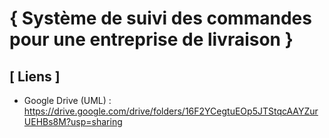 # **{ Système de suivi des commandes pour une entreprise de livraison }**

## **[ Liens ]**
* Google Drive (UML) : https://drive.google.com/drive/folders/16F2YCegtuEOp5JTStqcAAYZurUEHBs8M?usp=sharing
